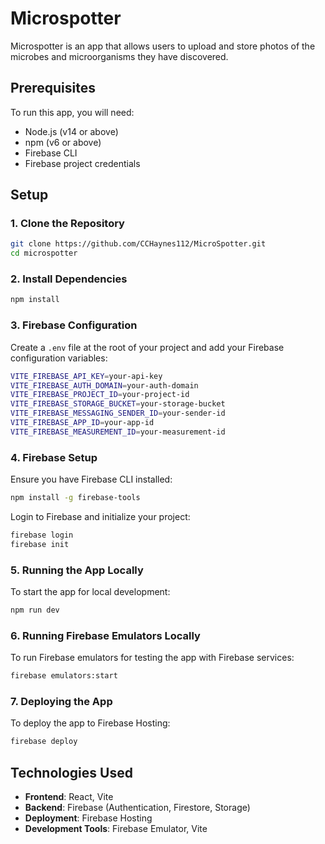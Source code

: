 # Microspotter

Microspotter is an app that allows users to upload and store photos of the microbes and microorganisms they have discovered.

## Prerequisites

To run this app, you will need:

- Node.js (v14 or above)
- npm (v6 or above)
- Firebase CLI
- Firebase project credentials

## Setup

### 1. Clone the Repository

```bash
git clone https://github.com/CCHaynes112/MicroSpotter.git
cd microspotter
```

### 2. Install Dependencies

```bash
npm install
```

### 3. Firebase Configuration

Create a `.env` file at the root of your project and add your Firebase configuration variables:

```bash
VITE_FIREBASE_API_KEY=your-api-key
VITE_FIREBASE_AUTH_DOMAIN=your-auth-domain
VITE_FIREBASE_PROJECT_ID=your-project-id
VITE_FIREBASE_STORAGE_BUCKET=your-storage-bucket
VITE_FIREBASE_MESSAGING_SENDER_ID=your-sender-id
VITE_FIREBASE_APP_ID=your-app-id
VITE_FIREBASE_MEASUREMENT_ID=your-measurement-id
```

### 4. Firebase Setup

Ensure you have Firebase CLI installed:

```bash
npm install -g firebase-tools
```

Login to Firebase and initialize your project:

```bash
firebase login
firebase init
```

### 5. Running the App Locally

To start the app for local development:

```bash
npm run dev
```

### 6. Running Firebase Emulators Locally

To run Firebase emulators for testing the app with Firebase services:

```bash
firebase emulators:start
```

### 7. Deploying the App

To deploy the app to Firebase Hosting:

```bash
firebase deploy
```

## Technologies Used

- **Frontend**: React, Vite
- **Backend**: Firebase (Authentication, Firestore, Storage)
- **Deployment**: Firebase Hosting
- **Development Tools**: Firebase Emulator, Vite
